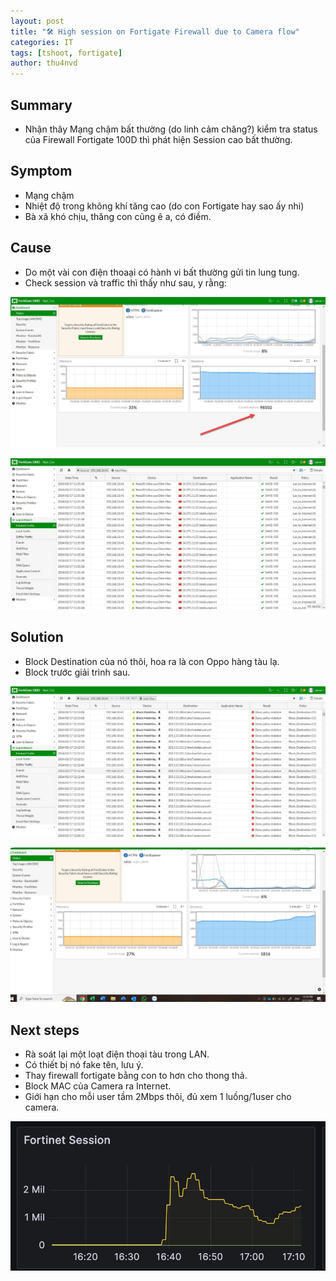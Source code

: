 ```yaml
---
layout: post
title: "🛠 High session on Fortigate Firewall due to Camera flow"
categories: IT 
tags: [tshoot, fortigate]
author: thu4nvd
---
```


## Summary

* Nhận thây Mạng chậm bất thường (do linh cảm chăng?) kiểm tra status của Firewall Fortigate 100D thì phát hiện Session cao bất thường.

## Symptom
* Mạng chậm
* Nhiệt độ trong không khí tăng cao (do con Fortigate hay sao ấy nhi)
* Bà xã khó chịu, thăng con cũng ê a, có điềm.

## Cause
* Do một vài con điện thoaại có hành vi bất thường gửi tin lung tung.
* Check session và traffic thì thấy như sau, y rằng:

![alt text](/assets/2024/02/forti_high_session1.jpg)

![alt text](/assets/2024/02/forti_high_session2.jpg)

## Solution
* Block Destination của nó thôi, hoa ra là con Oppo hàng tàu lạ.
* Block trước giải trình sau.

![alt text](/assets/2024/02/forti_high_session3.jpg)

![alt text](/assets/2024/02/forti_high_session4.jpg)

## Next steps
* Rà soát lại một loạt điện thoại tàu trong LAN.
* Có thiết bị nó fake tên, lưu ý.
* Thay firewall fortigate bằng con to hơn cho thong thả.
* Block MAC của Camera ra Internet.
* Giới hạn cho mỗi user tầm 2Mbps thôi, đủ xem 1 luồng/1user cho camera.

![alt text](/assets/2024/02/forti_hight_session5.jpg)
